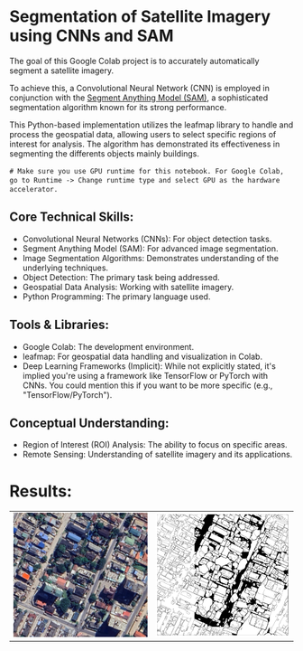 # Segmentation of Satellite Imagery using CNNs and SAM


The goal of this Google Colab project is to accurately automatically segment a satellite imagery.

To achieve this, a Convolutional Neural Network (CNN) is employed in conjunction with the [Segment Anything Model (SAM)](https://segment-anything.com/), a sophisticated segmentation algorithm known for its strong performance.

This Python-based implementation utilizes the leafmap library to handle and process the geospatial data, allowing users to select specific regions of interest for analysis. The algorithm has demonstrated its effectiveness in segmenting the differents objects mainly buildings.


```
# Make sure you use GPU runtime for this notebook. For Google Colab, go to Runtime -> Change runtime type and select GPU as the hardware accelerator.
```
 ## Core Technical Skills:

- Convolutional Neural Networks (CNNs): For object detection tasks.
- Segment Anything Model (SAM): For advanced image segmentation.
- Image Segmentation Algorithms: Demonstrates understanding of the underlying techniques.
- Object Detection: The primary task being addressed.
- Geospatial Data Analysis: Working with satellite imagery.
- Python Programming: The primary language used.

## Tools & Libraries:

- Google Colab: The development environment.
- leafmap: For geospatial data handling and visualization in Colab.
- Deep Learning Frameworks (Implicit): While not explicitly stated, it's implied you're using a framework like TensorFlow or PyTorch with CNNs. You could mention this if you want to be more specific (e.g., "TensorFlow/PyTorch").

## Conceptual Understanding:

- Region of Interest (ROI) Analysis: The ability to focus on specific areas.
- Remote Sensing: Understanding of satellite imagery and its applications.


# Results:

  <table>
  <tr>
    <td><img src="https://github.com/fadodo/Satellite_image_segmentation/blob/main/comparison_map.jpeg" alt="Image 1 Description" width="500"></td>
    <td><img src="https://github.com/fadodo/Satellite_image_segmentation/blob/main/segment_mask.png" alt="Image 2 Description" width="500"></td>
  </tr>
</table>
